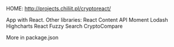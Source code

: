 HOME: http://projects.chiliit.pl/cryptoreact/

App with React. Other libraries:
React Content API
Moment
Lodash
Highcharts React
Fuzzy Search
CryptoCompare

More in package.json
